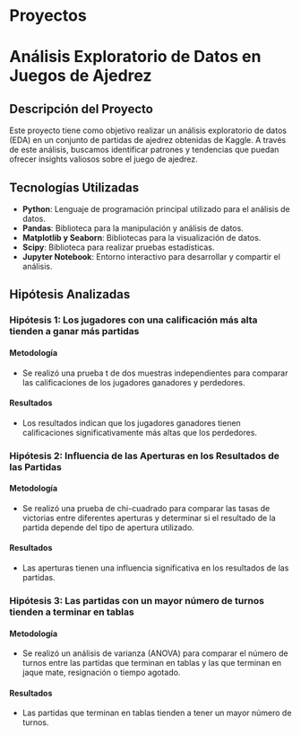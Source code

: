 # Proyectos

# Análisis Exploratorio de Datos en Juegos de Ajedrez

## Descripción del Proyecto

Este proyecto tiene como objetivo realizar un análisis exploratorio de datos (EDA) en un conjunto de partidas de ajedrez obtenidas de Kaggle. A través de este análisis, buscamos identificar patrones y tendencias que puedan ofrecer insights valiosos sobre el juego de ajedrez.

## Tecnologías Utilizadas

- **Python**: Lenguaje de programación principal utilizado para el análisis de datos.
- **Pandas**: Biblioteca para la manipulación y análisis de datos.
- **Matplotlib y Seaborn**: Bibliotecas para la visualización de datos.
- **Scipy**: Biblioteca para realizar pruebas estadísticas.
- **Jupyter Notebook**: Entorno interactivo para desarrollar y compartir el análisis.

## Hipótesis Analizadas

### Hipótesis 1: Los jugadores con una calificación más alta tienden a ganar más partidas

#### Metodología
- Se realizó una prueba t de dos muestras independientes para comparar las calificaciones de los jugadores ganadores y perdedores.

#### Resultados
- Los resultados indican que los jugadores ganadores tienen calificaciones significativamente más altas que los perdedores.


### Hipótesis 2: Influencia de las Aperturas en los Resultados de las Partidas

#### Metodología
- Se realizó una prueba de chi-cuadrado para comparar las tasas de victorias entre diferentes aperturas y determinar si el resultado de la partida depende del tipo de apertura utilizado.

#### Resultados
- Las aperturas tienen una influencia significativa en los resultados de las partidas.

### Hipótesis 3: Las partidas con un mayor número de turnos tienden a terminar en tablas

#### Metodología
- Se realizó un análisis de varianza (ANOVA) para comparar el número de turnos entre las partidas que terminan en tablas y las que terminan en jaque mate, resignación o tiempo agotado.

#### Resultados
- Las partidas que terminan en tablas tienden a tener un mayor número de turnos.
